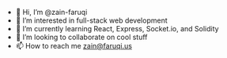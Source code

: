 - 👋 Hi, I’m @zain-faruqi
- 👀 I’m interested in full-stack web development
- 🌱 I’m currently learning React, Express, Socket.io, and Solidity
- 💞️ I’m looking to collaborate on cool stuff
- 📫 How to reach me zain@faruqi.us
